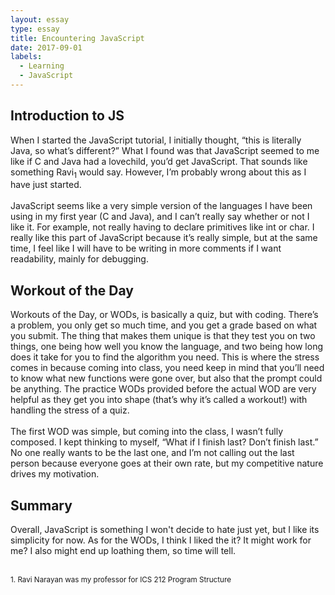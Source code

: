 ```yaml
---
layout: essay
type: essay
title: Encountering JavaScript
date: 2017-09-01
labels:
  - Learning
  - JavaScript
---
```


<h2>Introduction to JS</h2>When I started the JavaScript tutorial, I initially thought, “this is literally Java, so what’s different?” What I found was that JavaScript seemed to me like if C and Java had a lovechild, you’d get JavaScript. That sounds like something Ravi<sub>1</sub> would say. However, I’m probably wrong about this as I have just started.<br><br>
JavaScript seems like a very simple version of the languages I have been using in my first year (C and Java), and I can’t really say whether or not I like it. For example, not really having to declare primitives like int or char. I really like this part of JavaScript because it’s really simple, but at the same time, I feel like I will have to be writing in more comments if I want readability, mainly for debugging.

<h2>Workout of the Day</h2>
Workouts of the Day, or WODs, is basically a quiz, but with coding. There’s a problem, you only get so much time, and you get a grade based on what you submit. The thing that makes them unique is that they test you on two things, one being how well you know the language, and two being how long does it take for you to find the algorithm you need. This is where the stress comes in because coming into class, you need keep in mind that you’ll need to know what new functions were gone over, but also that the prompt could be anything. The practice WODs provided before the actual WOD are very helpful as they get you into shape (that’s why it’s called a workout!) with handling the stress of a quiz. 
<br><br>
The first WOD was simple, but coming into the class, I wasn’t fully composed. I kept thinking to myself, “What if I finish last? Don’t finish last.” No one really wants to be the last one, and I’m not calling out the last person because everyone goes at their own rate, but my competitive nature drives my motivation. 

<h2>Summary</h2>
Overall, JavaScript is something I won't decide to hate just yet, but I like its simplicity for now. 
As for the WODs, I think I liked the it? It might work for me? I also might end up loathing them, so time will tell.


<br><sub>1. Ravi Narayan was my professor for ICS 212 Program Structure</sub>

